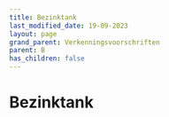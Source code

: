 ```yaml
---
title: Bezinktank
last_modified_date: 19-09-2023
layout: page
grand_parent: Verkenningsvoorschriften
parent: B
has_children: false
---
```


Bezinktank
==========

